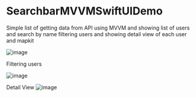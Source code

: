 # SearchbarMVVMSwiftUIDemo
Simple list of getting data from API using MVVM and showing list of users and search by name filtering users and showing detail view of each user and mapkit

![image](https://github.com/marcoalonso/SearchbarMVVMSwiftUIDemo/assets/49013250/16460e1a-e174-4166-82ec-012c89ec1101)

Filtering users

![image](https://github.com/marcoalonso/SearchbarMVVMSwiftUIDemo/assets/49013250/51ababe2-788f-411e-b3b2-8968eb1407ce)

Detail View
![image](https://github.com/marcoalonso/SearchbarMVVMSwiftUIDemo/assets/49013250/f32f6aff-24ce-4778-885f-aec423cacbf8)

